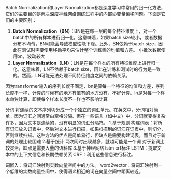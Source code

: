 Batch Normalization和Layer Normalization都是深度学习中常用的归一化方法，它们的主要目的是解决深度神经网络训练过程中的内部协变量偏移问题。下面是它们的主要区别：
1. **Batch Normalization（BN）**：BN是在每一层的每个特征维度上，对一个batch中的所有样本进行归一化。这意味着，如果batch size较小，或者数据分布不均匀，BN可能会导致模型性能下降。此外，BN依赖于batch size，因此在测试时需要使用移动平均来估计整个训练集的均值和方差。
小批次数据使用bn，波动较大
2. **Layer Normalization（LN）**：LN是在每个样本的所有特征维度上进行归一化。这意味着，LN不依赖于batch size，因此在训练和测试时的行为是一致的。然而，LN可能无法处理不同特征维度之间的依赖关系。

因为transformer输入的序列长度不固定，bn是算每一个特征的均值和方差，序列长度不一样，计算的时候有的地方有值有的地方没有，不好计算。ln是对每一个样本单独计算，即使每个样本长度不一样也不影响计算

分词 将连续的文本序列切分成一个个独立的词汇单元。在英文中，分词相对简单，因为词汇之间通常由空格分隔。但在一些语言（如中文）中，分词就变得复杂许多，因为文本是连续的，没有明显的词汇分隔符。
1.基于规则
构建词表：将所有词汇放入词表中，然后对文本进行扫描，如果扫描到的词汇在词表中，则切分，否则继续扫描。这种方法的优点是简单易行，但缺点是需要构建词表，而且对于新词的处理比较困难
2.基于统计
两次同时出现越多，就越可能是一个词
对于新词比较灵活，缺点是需要大量的语料库
3.基于神经网络
lstm crf标注
LSTM：提取文本中的上下文信息和长期依赖关系
CRF：利用这些信息进行标注。

词嵌入：将词汇映射到实数向量空间中的方法。
word2vector：将词汇映射到一个低维的实数向量空间中，使得语义相近的词在向量空间中距离较近。
